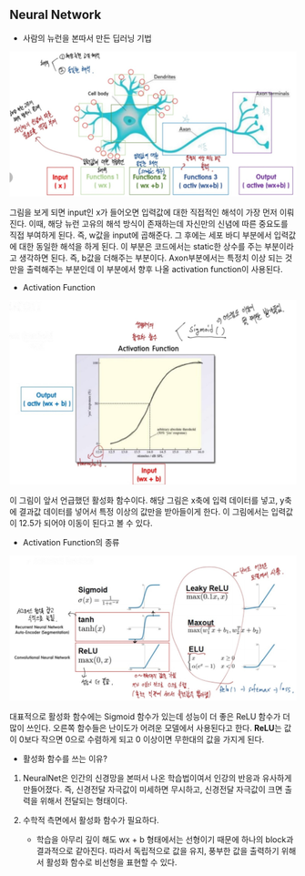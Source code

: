 ## Neural Network
- 사람의 뉴런을 본따서 만든 딥러닝 기법 

![NN1](./img/NN1.jpg)

그림을 보게 되면 input인 x가 들어오면 입력값에 대한 직접적인 해석이 가장 먼저 이뤄진다. 이때, 해당 뉴런 고유의 해석 방식이 존재하는데 자신만의 신념에 따른 중요도를 직접 부여하게 된다. 즉, w값을 input에 곱해준다.
그 후에는 세포 바디 부분에서 입력값에 대한 동일한 해석을 하게 된다. 이 부분은 코드에서는 static한 상수를 주는 부분이라고 생각하면 된다. 즉, b값을 더해주는 부분이다.
Axon부분에서는 특정치 이상 되는 것만을 출력해주는 부분인데 이 부분에서 향후 나올 activation function이 사용된다.

- Activation Function

![NN2](./img/NN2.jpg)

이 그림이 앞서 언급했던 활성화 함수이다. 해당 그림은 x축에 입력 데이터를 넣고, y축에 결과값 데이터를 넣어서 특정 이상의 값만을 받아들이게 한다. 이 그림에서는 입력값이 12.5가 되어야 이동이 된다고 볼 수 있다.

- Activation Function의 종류

![NN3](./img/NN3.jpg)

대표적으로 활성화 함수에는 Sigmoid 함수가 있는데 성능이 더 좋은 ReLU 함수가 더 많이 쓰인다. 오른쪽 함수들은 난이도가 어려운 모델에서 사용된다고 한다.
**ReLU**는 값이 0보다 작으면 0으로 수렴하게 되고 0 이상이면 무한대의 값을 가지게 된다.

- 활성화 함수를 쓰는 이유?

1. NeuralNet은 인간의 신경망을 본떠서 나온 학습법이여서 인강의 반응과 유사하게 만들어졌다. 즉, 신경전달 자극값이 미세하면 무시하고, 신경전달 자극값이 크면 출력을 위해서 전달되는 형태이다.

2. 수학적 측면에서 활성화 함수가 필요하다.
    - 학습을 아무리 깊이 해도 wx + b 형태에서는 선형이기 때문에 하나의 block과 결과적으로 같아진다. 따라서 독립적으로 값을 유지, 풍부한 값을 출력하기 위해서 활성화 함수로 비선형을 표현할 수 있다.